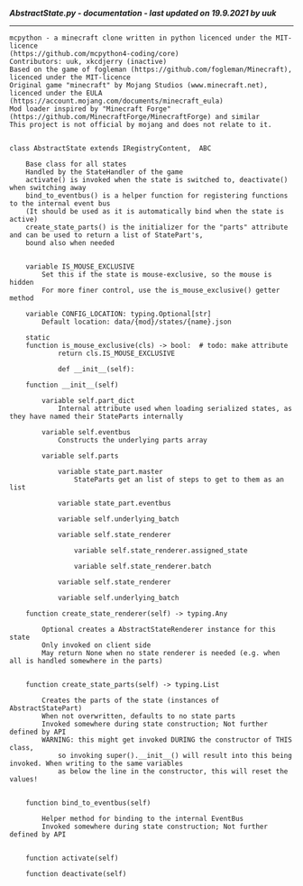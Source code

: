 ***AbstractState.py - documentation - last updated on 19.9.2021 by uuk***
___

    mcpython - a minecraft clone written in python licenced under the MIT-licence 
    (https://github.com/mcpython4-coding/core)
    Contributors: uuk, xkcdjerry (inactive)
    Based on the game of fogleman (https://github.com/fogleman/Minecraft), licenced under the MIT-licence
    Original game "minecraft" by Mojang Studios (www.minecraft.net), licenced under the EULA
    (https://account.mojang.com/documents/minecraft_eula)
    Mod loader inspired by "Minecraft Forge" (https://github.com/MinecraftForge/MinecraftForge) and similar
    This project is not official by mojang and does not relate to it.


    class AbstractState extends IRegistryContent,  ABC
        
        Base class for all states
        Handled by the StateHandler of the game
        activate() is invoked when the state is switched to, deactivate() when switching away
        bind_to_eventbus() is a helper function for registering functions to the internal event bus
        (It should be used as it is automatically bind when the state is active)
        create_state_parts() is the initializer for the "parts" attribute and can be used to return a list of StatePart's,
        bound also when needed


        variable IS_MOUSE_EXCLUSIVE
            Set this if the state is mouse-exclusive, so the mouse is hidden
            For more finer control, use the is_mouse_exclusive() getter method

        variable CONFIG_LOCATION: typing.Optional[str]
            Default location: data/{mod}/states/{name}.json

        static
        function is_mouse_exclusive(cls) -> bool:  # todo: make attribute
                return cls.IS_MOUSE_EXCLUSIVE
                
                def __init__(self):

        function __init__(self)

            variable self.part_dict
                Internal attribute used when loading serialized states, as they have named their StateParts internally

            variable self.eventbus
                Constructs the underlying parts array

            variable self.parts

                variable state_part.master
                    StateParts get an list of steps to get to them as an list

                variable state_part.eventbus

                variable self.underlying_batch

                variable self.state_renderer

                    variable self.state_renderer.assigned_state

                    variable self.state_renderer.batch

                variable self.state_renderer

                variable self.underlying_batch

        function create_state_renderer(self) -> typing.Any
            
            Optional creates a AbstractStateRenderer instance for this state
            Only invoked on client side
            May return None when no state renderer is needed (e.g. when all is handled somewhere in the parts)


        function create_state_parts(self) -> typing.List
            
            Creates the parts of the state (instances of AbstractStatePart)
            When not overwritten, defaults to no state parts
            Invoked somewhere during state construction; Not further defined by API
            WARNING: this might get invoked DURING the constructor of THIS class,
                so invoking super().__init__() will result into this being invoked. When writing to the same variables
                as below the line in the constructor, this will reset the values!


        function bind_to_eventbus(self)
            
            Helper method for binding to the internal EventBus
            Invoked somewhere during state construction; Not further defined by API


        function activate(self)

        function deactivate(self)